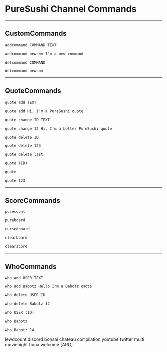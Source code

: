 # PureSushi Channel Commands

---
## CustomCommands

```
addcommand COMMAND TEXT

addcommand newcom I'm a new command
```
```
delcommand COMMAND

delcommand newcom
```
---
## QuoteCommands

```
quote add TEXT

quote add Hi, I'm a PureSushi quote
```
```
quote change ID TEXT

quote change 12 Hi, I'm a better PureSushi quote
```
```
quote delete ID

quote delete 123

quote delete last
```
```
quote (ID)

quote

quote 123
```
---
## ScoreCommands

```
purecount
```
```
pureboard
```
```
cursedboard
```
```
clearboard
```
```
clearscore
```
---
## WhoCommands

```
who add USER TEXT

who add Babotz Hello I'm a Babotz quote
```
```
who delete USER ID

who delete Babotz 12
```
```
who USER (ID)

who Babotz

who Babotz 14
```

lewdcount
discord
bonsai
chateau
compilation
youtube
twitter
multi
movienight
fiona
welcome [ARG]

